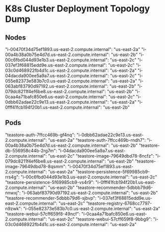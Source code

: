 # K8s Cluster Deployment Topology Dump

## Nodes

"i-00470f34d75ef1893.us-east-2.compute.internal": "us-east-2a"
"i-00a4b38a0b75e4d7d.us-east-2.compute.internal": "us-east-2b"
"i-00c6fbd044d93e1b3.us-east-2.compute.internal": "us-east-2c"
"i-037ef3f68815edd9e.us-east-2.compute.internal": "us-east-2c"
"i-03c0d468922fb4d1c.us-east-2.compute.internal": "us-east-2a"
"i-04dacda900ee5a9a7.us-east-2.compute.internal": "us-east-2c"
"i-055e82373e583b7c0.us-east-2.compute.internal": "us-east-2a"
"i-063abf83790d97192.us-east-2.compute.internal": "us-east-2b"
"i-079dc8211f4ef6be8.us-east-2.compute.internal": "us-east-2b"
"i-0caa4a71bafc850e6.us-east-2.compute.internal": "us-east-2c"
"i-0dbb62adae22c9e13.us-east-2.compute.internal": "us-east-2a"
"i-0fff41fcb194f20b1.us-east-2.compute.internal": "us-east-2b"

## Pods

"teastore-auth-7ffcc469b-gf4nq": "i-0dbb62adae22c9e13.us-east-2.compute.internal": "us-east-2a"
"teastore-auth-7ffcc469b-rndh7": "i-00a4b38a0b75e4d7d.us-east-2.compute.internal": "us-east-2b"
"teastore-db-556958c44b-2rg7m": "i-04dacda900ee5a9a7.us-east-2.compute.internal": "us-east-2c"
"teastore-image-79649dbd78-8ncfz": "i-079dc8211f4ef6be8.us-east-2.compute.internal": "us-east-2b"
"teastore-image-79649dbd78-8qsmm": "i-00470f34d75ef1893.us-east-2.compute.internal": "us-east-2a"
"teastore-persistence-5f69985cb9-rrs4g": "i-00c6fbd044d93e1b3.us-east-2.compute.internal": "us-east-2c"
"teastore-persistence-5f69985cb9-vs4r9": "i-0fff41fcb194f20b1.us-east-2.compute.internal": "us-east-2b"
"teastore-recommender-5dbbb79d6-nnwxj": "i-063abf83790d97192.us-east-2.compute.internal": "us-east-2b"
"teastore-recommender-5dbbb79d6-sjbvp": "i-037ef3f68815edd9e.us-east-2.compute.internal": "us-east-2c"
"teastore-registry-6768cc7797-n9zwk": "i-055e82373e583b7c0.us-east-2.compute.internal": "us-east-2a"
"teastore-webui-57cff659f8-49ncf": "i-0caa4a71bafc850e6.us-east-2.compute.internal": "us-east-2c"
"teastore-webui-57cff659f8-9bbg9": "i-03c0d468922fb4d1c.us-east-2.compute.internal": "us-east-2a"
